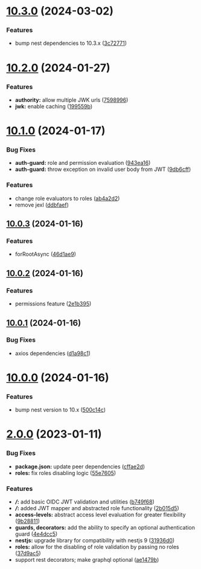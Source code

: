 # [10.3.0](https://github.com/ifjkt/nest-oidc/compare/v10.2.0...v10.3.0) (2024-03-02)


### Features

* bump nest dependencies to 10.3.x ([3c72771](https://github.com/ifjkt/nest-oidc/commit/3c727716620a44a0d52ff5961ab927030a9c9240))



# [10.2.0](https://github.com/ifjkt/nest-oidc/compare/v10.1.0...v10.2.0) (2024-01-27)


### Features

* **authority:** allow multiple JWK urls ([7598996](https://github.com/ifjkt/nest-oidc/commit/7598996b1109a546d6586bfbd1b9bc1c2d48ede9))
* **jwk:** enable caching ([199559b](https://github.com/ifjkt/nest-oidc/commit/199559be1e311d746b5855cae92925bdad2dd32f))



# [10.1.0](https://github.com/ifjkt/nest-oidc/compare/v10.0.3...v10.1.0) (2024-01-17)


### Bug Fixes

* **auth-guard:** role and permission evaluation ([943ea16](https://github.com/ifjkt/nest-oidc/commit/943ea16f14fe9c990f7cb894c2b2f8fed2ccd8e4))
* **auth-guard:** throw exception on invalid user body from JWT ([9db6cff](https://github.com/ifjkt/nest-oidc/commit/9db6cff5481b14b86a3d3d6a4f37818eb7857056))


### Features

* change role evaluators to roles ([ab4a2d2](https://github.com/ifjkt/nest-oidc/commit/ab4a2d24f4574cb9fec1ecd6b0a0a792340b66f9))
* remove jexl ([ddbfaef](https://github.com/ifjkt/nest-oidc/commit/ddbfaef8eaf5a4cf6bce1905071f9ecd31268f8f))



## [10.0.3](https://github.com/ifjkt/nest-oidc/compare/v10.0.2...v10.0.3) (2024-01-16)


### Features

* forRootAsync ([46d1ae9](https://github.com/ifjkt/nest-oidc/commit/46d1ae9cf4339a251f56a3aeddba89f2ddb0bdc8))



## [10.0.2](https://github.com/ifjkt/nest-oidc/compare/10.0.1...v10.0.2) (2024-01-16)


### Features

* permissions feature ([2e1b395](https://github.com/ifjkt/nest-oidc/commit/2e1b395751ebf1320cb3a3a209694edae6e2be8a))



## [10.0.1](https://github.com/ifjkt/nest-oidc/compare/10.0.0...10.0.1) (2024-01-16)


### Bug Fixes

* axios dependencies ([d1a98c1](https://github.com/ifjkt/nest-oidc/commit/d1a98c10f0b4c045885fa103809c9998d5f1507d))



# [10.0.0](https://github.com/ifjkt/nest-oidc/compare/2.0.0...10.0.0) (2024-01-16)


### Features

* bump nest version to 10.x ([500c14c](https://github.com/ifjkt/nest-oidc/commit/500c14c819ef7448766abd28f31ad5b0e9db0a63))



# [2.0.0](https://github.com/ifjkt/nest-oidc/compare/b749f68d48291c236961be5ff0eb36d61b5a081e...2.0.0) (2023-01-11)


### Bug Fixes

* **package.json:** update peer dependencies ([cffae2d](https://github.com/ifjkt/nest-oidc/commit/cffae2d9eb202b8e5598de487c62fdaa1f5dee6c))
* **roles:** fix roles disabling logic ([55e7605](https://github.com/ifjkt/nest-oidc/commit/55e76054cc3e11c8a8d14e82cfd6f442d655ac3f))


### Features

* ***/*:** add basic OIDC JWT validation and utilities ([b749f68](https://github.com/ifjkt/nest-oidc/commit/b749f68d48291c236961be5ff0eb36d61b5a081e))
* ***/*:** added JWT mapper and abstracted role functionality ([2b015d5](https://github.com/ifjkt/nest-oidc/commit/2b015d5ccb5b64367d6c5e0c8f23496f56dc7a2c))
* **access-levels:** abstract access level evaluation for greater flexibility ([9b28811](https://github.com/ifjkt/nest-oidc/commit/9b28811120a4bfa5fb2b952baf2ebdee4b1de299))
* **guards, decorators:** add the ability to specify an optional authentication guard ([4e4dcc5](https://github.com/ifjkt/nest-oidc/commit/4e4dcc586c4209570596e67506351c0fdc07ccc5))
* **nestjs:** upgrade library for compatibility with nestjs 9 ([31936d0](https://github.com/ifjkt/nest-oidc/commit/31936d0a5cef3054b0f996116213490bf9d16879))
* **roles:** allow for the disabling of role validation by passing no roles ([37d9ac5](https://github.com/ifjkt/nest-oidc/commit/37d9ac5265a1e5eb2c6a9fecc5c0658d1a21a6db))
* support rest decorators; make graphql optional ([ae1479b](https://github.com/ifjkt/nest-oidc/commit/ae1479b643f14a1f115e56d21aa9c8fa40656d02))



